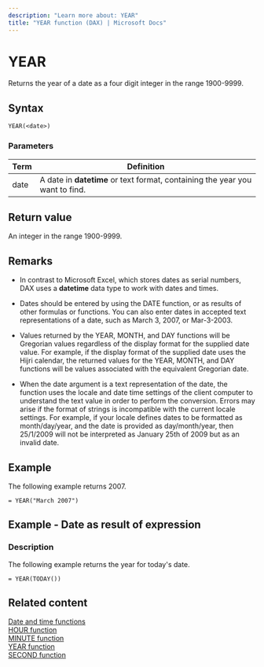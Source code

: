 ```yaml
---
description: "Learn more about: YEAR"
title: "YEAR function (DAX) | Microsoft Docs"
---
```

# YEAR

Returns the year of a date as a four digit integer in the range 1900-9999.  
  
## Syntax  
  
```dax
YEAR(<date>)  
```  
  
### Parameters  
  
|Term|Definition|  
|--------|--------------|  
|date|A date in **datetime** or text format, containing the year you want to find.|  
  
## Return value

An integer in the range 1900-9999.  
  
## Remarks

- In contrast to Microsoft Excel, which stores dates as serial numbers, DAX uses a **datetime** data type to work with dates and times.  
  
- Dates should be entered by using the DATE function, or as results of other formulas or functions. You can also enter dates in accepted text representations of a date, such as March 3, 2007, or Mar-3-2003.  
  
- Values returned by the YEAR, MONTH, and DAY functions will be Gregorian values regardless of the display format for the supplied date value. For example, if the display format of the supplied date uses the Hijri calendar, the returned values for the YEAR, MONTH, and DAY functions will be values associated with the equivalent Gregorian date.  
  
- When the date argument is a text representation of the date, the function uses the locale and date time settings of the client computer to understand the text value in order to perform the conversion. Errors may arise if the format of strings is incompatible with the current locale settings. For example, if your locale defines dates to be formatted as month/day/year, and the date is provided as day/month/year, then 25/1/2009 will not be interpreted as January 25th of 2009 but as an invalid date.  
  
## Example

The following example returns 2007.  
  
```dax
= YEAR("March 2007")  
```  
  
## Example - Date as result of expression  
  
### Description

The following example returns the year for today's date.  
  
```dax
= YEAR(TODAY())  
```  
  
## Related content

[Date and time functions](date-and-time-functions-dax.md)  
[HOUR function](hour-function-dax.md)  
[MINUTE function](minute-function-dax.md)  
[YEAR function](year-function-dax.md)  
[SECOND function](second-function-dax.md)  
